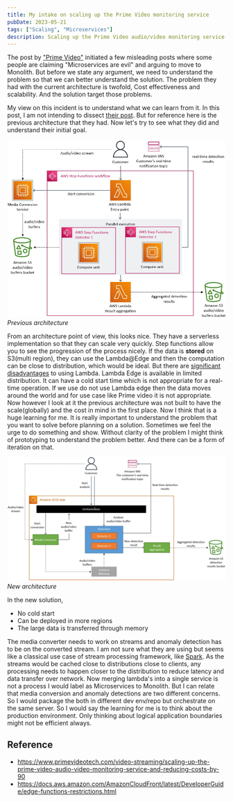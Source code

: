 ```yaml
---
title: My intake on scaling up the Prime Video monitoring service
pubDate: 2023-05-21
tags: ["Scaling", "Microservices"]
description: Scaling up the Prime Video audio/video monitoring service and reducing costs by 90%
---
```


The post by ["Prime Video"](https://www.primevideotech.com/video-streaming/scaling-up-the-prime-video-audio-video-monitoring-service-and-reducing-costs-by-90) initiated a few misleading posts where some people are claiming "Microservices are evil" and arguing to move to Monolith. But before we state any argument, we need to understand the problem so that we can better understand the solution. The problem they had with the current architecture is twofold, Cost effectiveness and scalability. And the solution target those problems.

My view on this incident is to understand what we can learn from it. In this post, I am not intending to dissect [their post](https://www.primevideotech.com/video-streaming/scaling-up-the-prime-video-audio-video-monitoring-service-and-reducing-costs-by-90). But for reference here is the previous architecture that they had. Now let's try to see what they did and understand their initial goal.

![Previous architecture](./img/primevideotech-old-arch.png)
_Previous architecture_

From an architecture point of view, this looks nice. They have a serverless implementation so that they can scale very quickly. Step functions allow you to see the progression of the process nicely. If the data is **stored** on S3(multi region), they can use the Lambda@Edge and then the computation can be close to distribution, which would be ideal. But there are [significant disadvantages](https://docs.aws.amazon.com/AmazonCloudFront/latest/DeveloperGuide/edge-functions-restrictions.html) to using Lambda. Lambda Edge is available in limited distribution. It can have a cold start time which is not appropriate for a real-time operation. If we use do not use Lambda edge then the data moves around the world and for use case like Prime video it is not appropriate. Now however I look at it the previous architecture was not built to have the scale(globally) and the cost in mind in the first place. Now I think that is a huge learning for me. It is really important to understand the problem that you want to solve before planning on a solution. Sometimes we feel the urge to do something and show. Without clarity of the problem I might think of prototyping to understand the problem better. And there can be a form of iteration on that.

![New architecture](./img/primevideotech-new-arch.png)
_New architecture_

In the new solution,

- No cold start
- Can be deployed in more regions
- The large data is transferred through memory

The media converter needs to work on streams and anomaly detection has to be on the converted stream. I am not sure what they are using but seems like a classical use case of stream processing framework, like [Spark](https://spark.apache.org/). As the streams would be cached close to distributions close to clients, any processing needs to happen closer to the distribution to reduce latency and data transfer over network. Now merging lambda's into a single service is not a process I would label as Microservices to Monolith. But I can relate that media conversion and anomaly detections are two different concerns. So I would package the both in different dev env/repo but orchestrate on the same server. So I would say the learning for me is to think about the production environment. Only thinking about logical application boundaries might not be efficient always.

## Reference

- https://www.primevideotech.com/video-streaming/scaling-up-the-prime-video-audio-video-monitoring-service-and-reducing-costs-by-90
- https://docs.aws.amazon.com/AmazonCloudFront/latest/DeveloperGuide/edge-functions-restrictions.html
